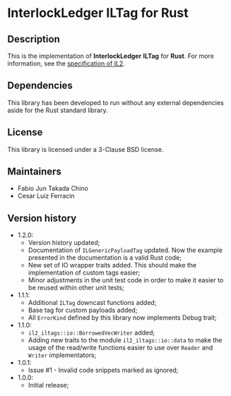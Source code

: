 # InterlockLedger ILTag for Rust

## Description

This is the implementation of **InterlockLedger** **ILTag** for **Rust**. For more information, see
the [specification of IL2](https://github.com/interlockledger/specification/tree/master).

## Dependencies

This library has been developed to run without any external dependencies aside for the
Rust standard library.

## License

This library is licensed under a 3-Clause BSD license.

## Maintainers

- Fabio Jun Takada Chino
- Cesar Luiz Ferracin

## Version history

- 1.2.0:
    - Version history updated;
    - Documentation of `ILGenericPayloadTag` updated. Now the example presented in the documentation
      is a valid Rust code;
    - New set of IO wrapper traits added. This should make the implementation of custom tags easier;
    - Minor adjustments in the unit test code in order to make it easier to be reused within other unit tests;
- 1.1.1:
    - Additional `ILTag` downcast functions added;
    - Base tag for custom payloads added;
    - All `ErrorKind` defined by this library now implements Debug trait;
- 1.1.0:
    - `il2_iltags::io::BorrowedVecWriter` added;
    - Adding new traits to the module `il2_iltags::io::data` to make the usage of
      the read/write functions easier to use over `Reader` and `Writer` implementators;
- 1.0.1:
    - Issue #1 - Invalid code snippets marked as ignored;
- 1.0.0:
    - Initial release;
